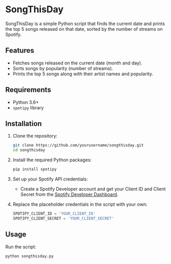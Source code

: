 # SongThisDay

SongThisDay is a simple Python script that finds the current date and prints the top 5 songs released on that date, sorted by the number of streams on Spotify.

## Features

- Fetches songs released on the current date (month and day).
- Sorts songs by popularity (number of streams).
- Prints the top 5 songs along with their artist names and popularity.

## Requirements

- Python 3.6+
- `spotipy` library

## Installation

1. Clone the repository:

   ```bash
   git clone https://github.com/yourusername/songthisday.git
   cd songthisday
   ```

2. Install the required Python packages:

   ```bash
   pip install spotipy
   ```

3. Set up your Spotify API credentials:

   - Create a Spotify Developer account and get your Client ID and Client Secret from the [Spotify Developer Dashboard](https://developer.spotify.com/dashboard/applications).

4. Replace the placeholder credentials in the script with your own:
   ```python
   SPOTIPY_CLIENT_ID = 'YOUR_CLIENT_ID'
   SPOTIPY_CLIENT_SECRET = 'YOUR_CLIENT_SECRET'
   ```

## Usage

Run the script:

```bash
python songthisday.py
```
